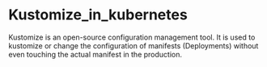 # Kustomize_in_kubernetes
Kustomize is an open-source configuration management tool. It is used to kustomize or change the configuration of manifests (Deployments) without even touching the actual manifest in the production.
